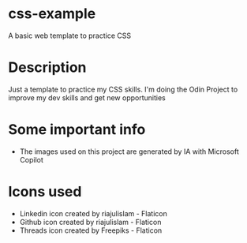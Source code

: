# css-example
A basic web template to practice CSS

# Description
Just a template to practice my CSS skills. I'm doing the Odin Project to improve my dev skills and get new opportunities

# Some important info

* The images used on this project are generated by IA with Microsoft Copilot

# Icons used
* Linkedin icon created by riajulislam - Flaticon
* Github icon created by riajulislam - Flaticon
* Threads icon created by Freepiks - Flaticon
